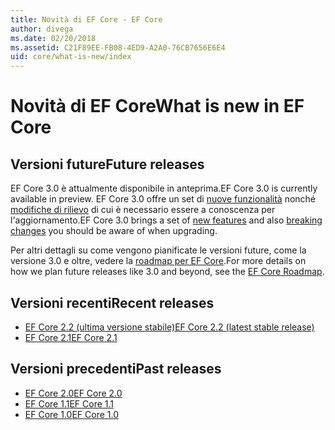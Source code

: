 ```yaml
---
title: Novità di EF Core - EF Core
author: divega
ms.date: 02/20/2018
ms.assetid: C21F89EE-FB08-4ED9-A2A0-76CB7656E6E4
uid: core/what-is-new/index
---
```


# <a name="what-is-new-in-ef-core"></a><span data-ttu-id="33999-102">Novità di EF Core</span><span class="sxs-lookup"><span data-stu-id="33999-102">What is new in EF Core</span></span>

## <a name="future-releases"></a><span data-ttu-id="33999-103">Versioni future</span><span class="sxs-lookup"><span data-stu-id="33999-103">Future releases</span></span>

<span data-ttu-id="33999-104">EF Core 3.0 è attualmente disponibile in anteprima.</span><span class="sxs-lookup"><span data-stu-id="33999-104">EF Core 3.0 is currently available in preview.</span></span> <span data-ttu-id="33999-105">EF Core 3.0 offre un set di [nuove funzionalità](xref:core/what-is-new/ef-core-3.0/features) nonché [modifiche di rilievo](xref:core/what-is-new/ef-core-3.0/breaking-changes) di cui è necessario essere a conoscenza per l'aggiornamento.</span><span class="sxs-lookup"><span data-stu-id="33999-105">EF Core 3.0 brings a set of [new features](xref:core/what-is-new/ef-core-3.0/features) and also [breaking changes](xref:core/what-is-new/ef-core-3.0/breaking-changes) you should be aware of when upgrading.</span></span>

<span data-ttu-id="33999-106">Per altri dettagli su come vengono pianificate le versioni future, come la versione 3.0 e oltre, vedere la [roadmap per EF Core](xref:core/what-is-new/roadmap).</span><span class="sxs-lookup"><span data-stu-id="33999-106">For more details on how we plan future releases like 3.0 and beyond, see the [EF Core Roadmap](xref:core/what-is-new/roadmap).</span></span>

## <a name="recent-releases"></a><span data-ttu-id="33999-107">Versioni recenti</span><span class="sxs-lookup"><span data-stu-id="33999-107">Recent releases</span></span>

- [<span data-ttu-id="33999-108">EF Core 2.2 (ultima versione stabile)</span><span class="sxs-lookup"><span data-stu-id="33999-108">EF Core 2.2 (latest stable release)</span></span>](xref:core/what-is-new/ef-core-2.2)
- [<span data-ttu-id="33999-109">EF Core 2.1</span><span class="sxs-lookup"><span data-stu-id="33999-109">EF Core 2.1</span></span>](xref:core/what-is-new/ef-core-2.1)

## <a name="past-releases"></a><span data-ttu-id="33999-110">Versioni precedenti</span><span class="sxs-lookup"><span data-stu-id="33999-110">Past releases</span></span>

- [<span data-ttu-id="33999-111">EF Core 2.0</span><span class="sxs-lookup"><span data-stu-id="33999-111">EF Core 2.0</span></span>](xref:core/what-is-new/ef-core-2.0)
- [<span data-ttu-id="33999-112">EF Core 1.1</span><span class="sxs-lookup"><span data-stu-id="33999-112">EF Core 1.1</span></span>](xref:core/what-is-new/ef-core-1.1)
- [<span data-ttu-id="33999-113">EF Core 1.0</span><span class="sxs-lookup"><span data-stu-id="33999-113">EF Core 1.0</span></span>](xref:core/what-is-new/ef-core-1.0)
